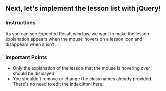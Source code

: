 
## Next, let's implement the lesson list with jQuery!
  
### Instructions
As you can see Expected Result window, we want to make the lesson explanation appears when the mouse hovers on a lesson icon and disappears when it isn't.

### Important Points
- Only the explanation of the lesson that the mouse is hovering over should be displayed.
- You shouldn't remove or change the class names already provided. There's no need to edit the index.html here.
